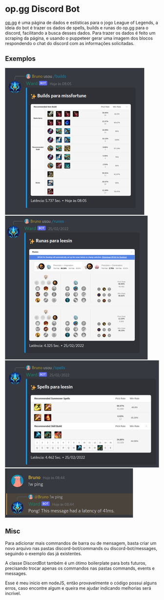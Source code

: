 # op.gg Discord Bot
[op.gg](https://op.gg) é uma página de dados e estísticas para o jogo League of Legends, a ideia do bot é trazer os dados de spells, builds e runas do op.gg para o discord, facilitando a busca desses dados.
Para trazer os dados é feito um scraping da página, e usando o puppeteer gerar uma imagem dos blocos respondendo o chat do discord com as informações solicitadas.

## Exemplos
![Builds](screenshots/builds.png)
![Runes](screenshots/runes.png)
![Spells](screenshots/spells.png)
![Ping](screenshots/ping.png)

## Misc
Para adicionar mais commandos de barra ou de mensagem, basta criar um novo arquivo nas pastas discord-bot/commands ou discord-bot/messages, seguindo o exemplo das já existentes.

A classe DiscordBot também é um ótimo boilerplate para bots futuros, precisando trocar apenas os commandos nas pastas commands, events e messages.

Esse é meu inicio em nodeJS, então provavelmente o código possui alguns erros, caso encontre algum e queira me ajudar indicando melhorias será incrível.
